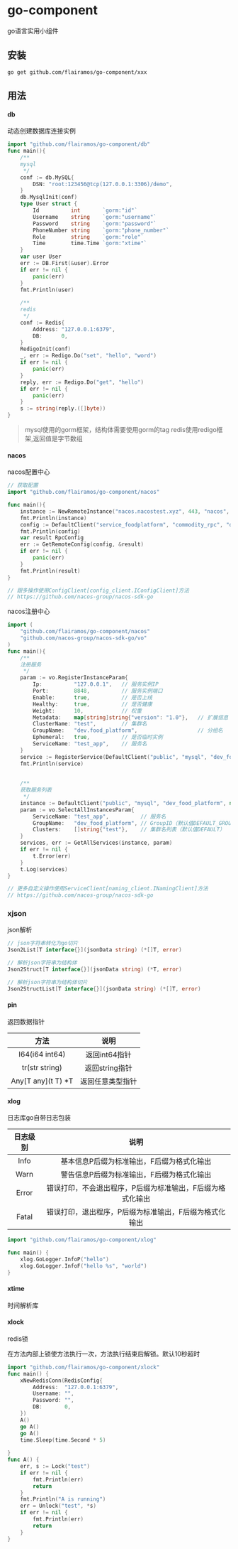 # go-component
go语言实用小组件

## 安装

```shell
go get github.com/flairamos/go-component/xxx
```

## 用法

#### db

动态创建数据库连接实例

```go
import "github.com/flairamos/go-component/db"
func main(){
	/**
	mysql
	 */
    conf := db.MySQL{
        DSN: "root:123456@tcp(127.0.0.1:3306)/demo",
    }
    db.MysqlInit(conf)
    type User struct {
        Id          int       `gorm:"id"`
        Username    string    `gorm:"username"`
        Password    string    `gorm:"password"`
        PhoneNumber string    `gorm:"phone_number"`
        Role        string    `gorm:"role"`
        Time        time.Time `gorm:"xtime"`
    }
    var user User
    err := DB.First(&user).Error
    if err != nil {
        panic(err)
    }
    fmt.Println(user)
	
	/**
	redis
	 */
    conf := Redis{
        Address: "127.0.0.1:6379",
        DB:      0,
    }
    RedigoInit(conf)
    _, err := Redigo.Do("set", "hello", "word")
    if err != nil {
        panic(err)
    }
    reply, err := Redigo.Do("get", "hello")
    if err != nil {
        panic(err)
    }
    s := string(reply.([]byte))
}
```

> mysql使用的gorm框架，结构体需要使用gorm的tag
> redis使用redigo框架,返回值是字节数组

#### nacos

nacos配置中心

```go
// 获取配置
import "github.com/flairamos/go-component/nacos"

func main(){
    instance := NewRemoteInstance("nacos.nacostest.xyz", 443, "nacos", "123456")
    fmt.Println(instance)
    config := DefaultClient("service_foodplatform", "commodity_rpc", "dev.food_platform", instance)
    fmt.Println(config)
    var result RpcConfig
    err := GetRemoteConfig(config, &result)
    if err != nil {
        panic(err)
    }
    fmt.Println(result)
}

// 跟多操作使用ConfigClient[config_client.IConfigClient]方法
// https://github.com/nacos-group/nacos-sdk-go
```
nacos注册中心

```go
import (
	"github.com/flairamos/go-component/nacos"
    "github.com/nacos-group/nacos-sdk-go/vo"
)
func main(){
	/**
	注册服务
	 */
    param := vo.RegisterInstanceParam{
        Ip:          "127.0.0.1",   // 服务实例IP
        Port:        8848,          // 服务实例端口
        Enable:      true,          // 是否上线
        Healthy:     true,          // 是否健康
        Weight:      10,            // 权重
        Metadata:    map[string]string{"version": "1.0"},   // 扩展信息
        ClusterName: "test",        // 集群名
        GroupName:   "dev.food_platform",                   // 分组名
        Ephemeral:   true,          // 是否临时实例
        ServiceName: "test_app",    // 服务名
    }
    service := RegisterService(DefaultClient("public", "mysql", "dev_food_platform", nil), param)
	fmt.Println(service)
	
	
	/**
	获取服务列表
	 */
    instance := DefaultClient("public", "mysql", "dev_food_platform", nil)
    param := vo.SelectAllInstancesParam{
        ServiceName: "test_app",          // 服务名
        GroupName:   "dev_food_platform", // GroupID（默认值DEFAULT_GROUP）
        Clusters:    []string{"test"},    // 集群名列表（默认值DEFAULT）
    }
    services, err := GetAllServices(instance, param)
    if err != nil {
        t.Error(err)
    }
    t.Log(services)
}

// 更多自定义操作使用ServiceClient[naming_client.INamingClient]方法
// https://github.com/nacos-group/nacos-sdk-go
```

### xjson

json解析

```go
// json字符串转化为go切片
Json2List[T interface{}](jsonData string) (*[]T, error)
```

```go
// 解析json字符串为结构体
Json2Struct[T interface{}](jsonData string) (*T, error)
```

```go
// 解析json字符串为结构体切片
Json2StructList[T interface{}](jsonData string) (*[]T, error)
```


#### pin

返回数据指针

|方法|说明|
|:----:|:----:|
|I64(i64 int64)|返回int64指针|
|tr(str string)|返回string指针|
|Any[T any](t T) *T|返回任意类型指针|

#### xlog

日志库go自带日志包装

|        日志级别        |           说明           |
|:------------------:|:----------------------:|
|        Info        | 基本信息P后缀为标准输出，F后缀为格式化输出 |
|        Warn        | 警告信息P后缀为标准输出，F后缀为格式化输出 |           
| Error |        错误打印，不会退出程序，P后缀为标准输出，F后缀为格式化输出 |       
|        Fatal        |        错误打印，退出程序，P后缀为标准输出，F后缀为格式化输出 |

```go
import "github.com/flairamos/go-component/xlog"

func main() {
    xlog.GoLogger.InfoP("hello")
	xlog.GoLogger.InfoF("hello %s", "world")
}
```



#### xtime

时间解析库


#### xlock

redis锁

在方法内部上锁使方法执行一次，方法执行结束后解锁。默认10秒超时

```go
import "github.com/flairamos/go-component/xlock"
func main() {
    xNewRedisConn(RedisConfig{
        Address:  "127.0.0.1:6379",
        Username: "",
        Password: "",
        DB:       0,
    })
    A()
    go A()
    go A()
    time.Sleep(time.Second * 5)
	
}
func A() {
    err, s := Lock("test")
    if err != nil {
        fmt.Println(err)
        return
    }
    fmt.Println("A is running")
    err = Unlock("test", *s)
    if err != nil {
        fmt.Println(err)
        return
    }
}
```





